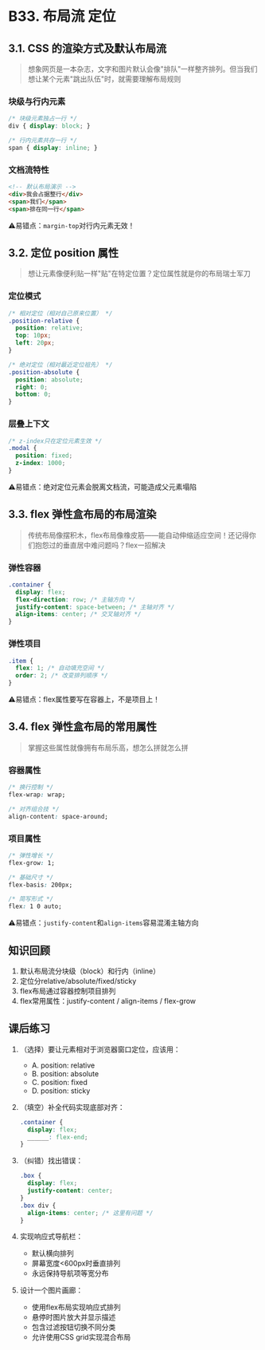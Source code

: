 # B33. 布局流 定位

## 3.1. CSS 的渲染方式及默认布局流

> 想象网页是一本杂志，文字和图片默认会像"排队"一样整齐排列。但当我们想让某个元素"跳出队伍"时，就需要理解布局规则

### 块级与行内元素

```css
/* 块级元素独占一行 */
div { display: block; }

/* 行内元素共存一行 */
span { display: inline; }
```

### 文档流特性

```html
<!-- 默认布局演示 -->
<div>我会占据整行</div>
<span>我们</span>
<span>排在同一行</span>
```

⚠️易错点：`margin-top`对行内元素无效！

## 3.2. 定位 position 属性

> 想让元素像便利贴一样"贴"在特定位置？定位属性就是你的布局瑞士军刀

### 定位模式
```css
/* 相对定位（相对自己原来位置） */
.position-relative {
  position: relative;
  top: 10px;
  left: 20px;
}

/* 绝对定位（相对最近定位祖先） */
.position-absolute {
  position: absolute;
  right: 0;
  bottom: 0;
}
```

### 层叠上下文

```css
/* z-index只在定位元素生效 */
.modal {
  position: fixed;
  z-index: 1000;
}
```

⚠️易错点：绝对定位元素会脱离文档流，可能造成父元素塌陷

## 3.3. flex 弹性盒布局的布局渲染

> 传统布局像摆积木，flex布局像橡皮筋——能自动伸缩适应空间！还记得你们抱怨过的垂直居中难问题吗？flex一招解决

### 弹性容器
```css
.container {
  display: flex;
  flex-direction: row; /* 主轴方向 */
  justify-content: space-between; /* 主轴对齐 */
  align-items: center; /* 交叉轴对齐 */
}
```

### 弹性项目

```css
.item {
  flex: 1; /* 自动填充空间 */
  order: 2; /* 改变排列顺序 */
}
```

⚠️易错点：flex属性要写在容器上，不是项目上！

## 3.4. flex 弹性盒布局的常用属性

> 掌握这些属性就像拥有布局乐高，想怎么拼就怎么拼

### 容器属性

```css
/* 换行控制 */
flex-wrap: wrap;

/* 对齐组合技 */
align-content: space-around;
```

### 项目属性

```css
/* 弹性增长 */
flex-grow: 1;

/* 基础尺寸 */
flex-basis: 200px;

/* 简写形式 */
flex: 1 0 auto;
```

⚠️易错点：`justify-content`和`align-items`容易混淆主轴方向

## 知识回顾

1. 默认布局流分块级（block）和行内（inline）
2. 定位分relative/absolute/fixed/sticky
3. flex布局通过容器控制项目排列
4. flex常用属性：justify-content / align-items / flex-grow

## 课后练习

1. （选择）要让元素相对于浏览器窗口定位，应该用：
   - A. position: relative
   - B. position: absolute
   - C. position: fixed
   - D. position: sticky

2. （填空）补全代码实现底部对齐：
   ```css
   .container {
     display: flex;
     ______: flex-end;
   }
   ```

3. （纠错）找出错误：
   ```css
   .box {
     display: flex;
     justify-content: center;
   }
   .box div {
     align-items: center; /* 这里有问题 */
   }
   ```

4. 实现响应式导航栏：
   - 默认横向排列
   - 屏幕宽度<600px时垂直排列
   - 永远保持导航项等宽分布

5. 设计一个图片画廊：
   - 使用flex布局实现响应式排列
   - 悬停时图片放大并显示描述
   - 包含过滤按钮切换不同分类
   - 允许使用CSS grid实现混合布局
